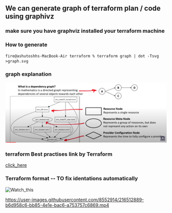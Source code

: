 ## We can generate graph of terraform plan / code using graphivz 

### make sure you have graphviz installed your terraform machine 

### How to generate 

```
fire@ashutoshhs-MacBook-Air terraform % terraform graph | dot -Tsvg  >graph.svg
```

### graph explanation 

<img src=../images/graph.png>


### terraform Best practises link by Terraform 

[click_here](https://www.terraform-best-practices.com/)

### Terraform format -- TO fix identations automatically 

![Watch_this](https://www.youtube.com/watch?v=V4waklkBC38&t=2284s)




https://user-images.githubusercontent.com/8552914/216512889-b6d958c6-bb85-4e1e-bac6-a753757c6869.mp4



